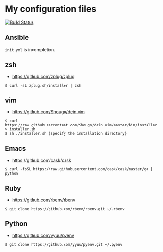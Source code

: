 # My configuration files

[![Build Status](https://travis-ci.org/tatsukawa/dotfiles.svg?branch=master)](https://travis-ci.org/tatsukawa/dotfiles)

## Ansible

`init.yml` is incompletion.

## zsh

+ https://github.com/zplug/zplug

```
$ curl -sL zplug.sh/installer | zsh
```

## vim

+ https://github.com/Shougo/dein.vim

```
$ curl https://raw.githubusercontent.com/Shougo/dein.vim/master/bin/installer.sh > installer.sh
$ sh ./installer.sh {specify the installation directory}
```

## Emacs

+ https://github.com/cask/cask

```
$ curl -fsSL https://raw.githubusercontent.com/cask/cask/master/go | python
```

## Ruby

+ https://github.com/rbenv/rbenv

```
$ git clone https://github.com/rbenv/rbenv.git ~/.rbenv
```

## Python

+ https://github.com/yyuu/pyenv

```
$ git clone https://github.com/yyuu/pyenv.git ~/.pyenv
```
